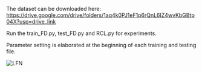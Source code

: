 The dataset can be downloaded here: https://drive.google.com/drive/folders/1aq4k0PJ1eF1p6rQnL6IZ4wvKbGBtp04X?usp=drive_link

Run the train_FD.py, test_FD.py and RCL.py for experiments. 

Parameter setting is elaborated at the beginning of each training and testing file. 

![LFN](https://lfn.ustc.edu.cn/_upload/site/02/72/626/logo.png)
